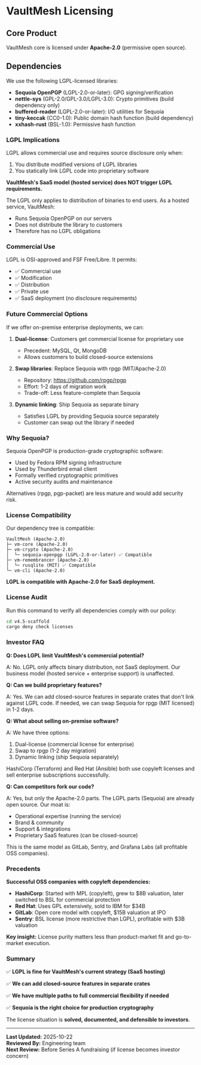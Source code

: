 # VaultMesh Licensing

## Core Product

VaultMesh core is licensed under **Apache-2.0** (permissive open source).

## Dependencies

We use the following LGPL-licensed libraries:

- **Sequoia OpenPGP** (LGPL-2.0-or-later): GPG signing/verification
- **nettle-sys** (GPL-2.0/GPL-3.0/LGPL-3.0): Crypto primitives (build dependency only)
- **buffered-reader** (LGPL-2.0-or-later): I/O utilities for Sequoia
- **tiny-keccak** (CC0-1.0): Public domain hash function (build dependency)
- **xxhash-rust** (BSL-1.0): Permissive hash function

### LGPL Implications

LGPL allows commercial use and requires source disclosure only when:
1. You distribute modified versions of LGPL libraries
2. You statically link LGPL code into proprietary software

**VaultMesh's SaaS model (hosted service) does NOT trigger LGPL requirements.**

The LGPL only applies to distribution of binaries to end users. As a hosted service, VaultMesh:
- Runs Sequoia OpenPGP on our servers
- Does not distribute the library to customers
- Therefore has no LGPL obligations

### Commercial Use

LGPL is OSI-approved and FSF Free/Libre. It permits:
- ✅ Commercial use
- ✅ Modification
- ✅ Distribution
- ✅ Private use
- ✅ SaaS deployment (no disclosure requirements)

### Future Commercial Options

If we offer on-premise enterprise deployments, we can:

1. **Dual-license**: Customers get commercial license for proprietary use
   - Precedent: MySQL, Qt, MongoDB
   - Allows customers to build closed-source extensions

2. **Swap libraries**: Replace Sequoia with rpgp (MIT/Apache-2.0)
   - Repository: https://github.com/rpgp/rpgp
   - Effort: 1-2 days of migration work
   - Trade-off: Less feature-complete than Sequoia

3. **Dynamic linking**: Ship Sequoia as separate binary
   - Satisfies LGPL by providing Sequoia source separately
   - Customer can swap out the library if needed

### Why Sequoia?

Sequoia OpenPGP is production-grade cryptographic software:
- Used by Fedora RPM signing infrastructure
- Used by Thunderbird email client
- Formally verified cryptographic primitives
- Active security audits and maintenance

Alternatives (rpgp, pgp-packet) are less mature and would add security risk.

### License Compatibility

Our dependency tree is compatible:

```
VaultMesh (Apache-2.0)
├─ vm-core (Apache-2.0)
├─ vm-crypto (Apache-2.0)
│  └─ sequoia-openpgp (LGPL-2.0-or-later) ✅ Compatible
├─ vm-remembrancer (Apache-2.0)
│  └─ rusqlite (MIT) ✅ Compatible
└─ vm-cli (Apache-2.0)
```

**LGPL is compatible with Apache-2.0 for SaaS deployment.**

### License Audit

Run this command to verify all dependencies comply with our policy:

```bash
cd v4.5-scaffold
cargo deny check licenses
```

### Investor FAQ

**Q: Does LGPL limit VaultMesh's commercial potential?**

A: No. LGPL only affects binary distribution, not SaaS deployment. Our business model (hosted service + enterprise support) is unaffected.

**Q: Can we build proprietary features?**

A: Yes. We can add closed-source features in separate crates that don't link against LGPL code. If needed, we can swap Sequoia for rpgp (MIT licensed) in 1-2 days.

**Q: What about selling on-premise software?**

A: We have three options:
1. Dual-license (commercial license for enterprise)
2. Swap to rpgp (1-2 day migration)
3. Dynamic linking (ship Sequoia separately)

HashiCorp (Terraform) and Red Hat (Ansible) both use copyleft licenses and sell enterprise subscriptions successfully.

**Q: Can competitors fork our code?**

A: Yes, but only the Apache-2.0 parts. The LGPL parts (Sequoia) are already open source. Our moat is:
- Operational expertise (running the service)
- Brand & community
- Support & integrations
- Proprietary SaaS features (can be closed-source)

This is the same model as GitLab, Sentry, and Grafana Labs (all profitable OSS companies).

### Precedents

**Successful OSS companies with copyleft dependencies:**

- **HashiCorp**: Started with MPL (copyleft), grew to $8B valuation, later switched to BSL for commercial protection
- **Red Hat**: Uses GPL extensively, sold to IBM for $34B
- **GitLab**: Open core model with copyleft, $15B valuation at IPO
- **Sentry**: BSL license (more restrictive than LGPL), profitable with $3B valuation

**Key insight:** License purity matters less than product-market fit and go-to-market execution.

### Summary

✅ **LGPL is fine for VaultMesh's current strategy (SaaS hosting)**

✅ **We can add closed-source features in separate crates**

✅ **We have multiple paths to full commercial flexibility if needed**

✅ **Sequoia is the right choice for production cryptography**

The license situation is **solved, documented, and defensible to investors**.

---

**Last Updated:** 2025-10-22  
**Reviewed By:** Engineering team  
**Next Review:** Before Series A fundraising (if license becomes investor concern)
